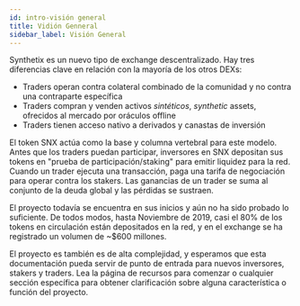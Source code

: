 ```yaml
---
id: intro-visión general
title: Vidión Genneral
sidebar_label: Visión General
---
```


Synthetix es un nuevo tipo de exchange descentralizado. Hay tres diferencias clave en relación con la mayoría de los otros DEXs:
- Traders operan contra colateral combinado de la comunidad y no contra una contraparte específica
- Traders compran y venden activos *sintéticos*, *synthetic* assets, ofrecidos al mercado por oráculos offline
- Traders tienen acceso nativo a derivados y canastas de inversión

El token SNX actúa como la base y columna vertebral para este modelo. Antes que los traders puedan participar, inversores en SNX depositan sus tokens en "prueba de participación/staking" para emitir liquidez para la red. Cuando un trader ejecuta una transacción, paga una tarifa de negociación para operar contra los stakers. Las ganancias de un trader se suma al conjunto de la deuda global y las pérdidas se sustraen.

El proyecto todavía se encuentra en sus inicios y aún no ha sido probado lo suficiente. De todos modos, hasta Noviembre de 2019, casi el 80% de los tokens en circulación están depositados en la red, y en el exchange se ha registrado un volumen de ~$600 millones. 

El proyecto es también es de alta complejidad, y esperamos que esta documentación pueda servir de punto de entrada para nuevos inversores, stakers y traders. Lea la página de recursos para comenzar o cualquier sección específica para obtener clarificación sobre alguna característica o función del proyecto.
